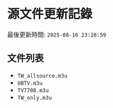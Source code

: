 # 源文件更新記錄

最後更新時間: `2025-08-16 23:28:59`

## 文件列表
- `TW_allsource.m3u`
- `UBTV.m3u`
- `TV7708.m3u`
- `TW_only.m3u`
